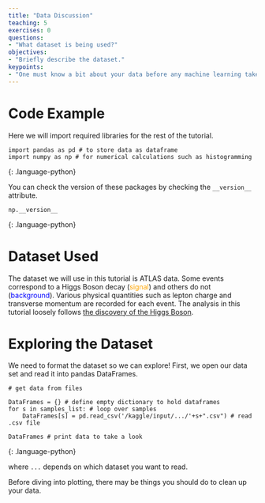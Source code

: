 ```yaml
---
title: "Data Discussion"
teaching: 5
exercises: 0
questions:
- "What dataset is being used?"
objectives:
- "Briefly describe the dataset."
keypoints:
- "One must know a bit about your data before any machine learning takes place."
---
```



# Code Example

Here we will import required libraries for the rest of the tutorial.

~~~
import pandas as pd # to store data as dataframe
import numpy as np # for numerical calculations such as histogramming
~~~
{: .language-python}

You can check the version of these packages by checking the `__version__` attribute.

~~~
np.__version__
~~~
{: .language-python}


# Dataset Used

The dataset we will use in this tutorial is ATLAS data. Some events correspond to a Higgs Boson decay (<span style="color:orange">signal</span>) and others do not (<span style="color:blue">background</span>). Various physical quantities such as lepton charge and transverse momentum are recorded for each event. The analysis in this tutorial loosely follows [the discovery of the Higgs Boson](https://www.sciencedirect.com/science/article/pii/S037026931200857X).

# Exploring the Dataset

We need to format the dataset so we can explore! First, we open our data set and read it into pandas DataFrames.

~~~
# get data from files

DataFrames = {} # define empty dictionary to hold dataframes
for s in samples_list: # loop over samples
    DataFrames[s] = pd.read_csv('/kaggle/input/.../'+s+".csv") # read .csv file

DataFrames # print data to take a look
~~~
{: .language-python}

where `...` depends on which dataset you want to read.

Before diving into plotting, there may be things you should do to clean up your data. 

